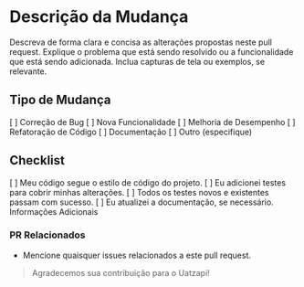 # Descrição da Mudança

Descreva de forma clara e concisa as alterações propostas neste pull request.
Explique o problema que está sendo resolvido ou a funcionalidade que está sendo adicionada.
Inclua capturas de tela ou exemplos, se relevante.

## Tipo de Mudança
<!-- Marque o tipo de mudança que este pull request representa -->
[ ] Correção de Bug
[ ] Nova Funcionalidade
[ ] Melhoria de Desempenho
[ ] Refatoração de Código
[ ] Documentação
[ ] Outro (especifique)

## Checklist
[ ] Meu código segue o estilo de código do projeto.
[ ] Eu adicionei testes para cobrir minhas alterações.
[ ] Todos os testes novos e existentes passam com sucesso.
[ ] Eu atualizei a documentação, se necessário.
Informações Adicionais

<!-- Se houver alguma informação adicional relevante para este pull request, por favor, inclua aqui. -->

### PR Relacionados
 - Mencione quaisquer issues relacionados a este pull request.

> Agradecemos sua contribuição para o Uatzapi!